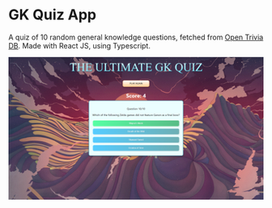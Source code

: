 # GK Quiz App

A quiz of 10 random general knowledge questions, fetched from [Open Trivia DB](https://opentdb.com/).
Made with React JS, using Typescript.

![](gk-quiz-app.png)

